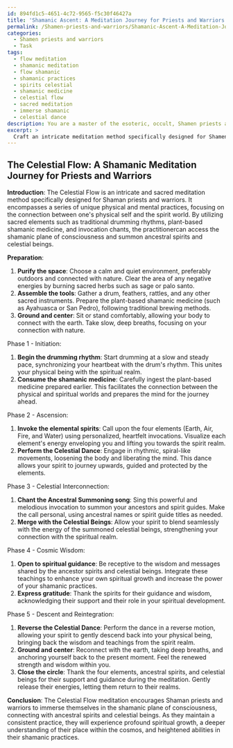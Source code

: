 ```yaml
---
id: 894fd1c5-4651-4c72-9565-f5c30f46427a
title: 'Shamanic Ascent: A Meditation Journey for Priests and Warriors'
permalink: /Shamen-priests-and-warriors/Shamanic-Ascent-A-Meditation-Journey-for-Priests-and-Warriors/
categories:
  - Shamen priests and warriors
  - Task
tags:
  - flow meditation
  - shamanic meditation
  - flow shamanic
  - shamanic practices
  - spirits celestial
  - shamanic medicine
  - celestial flow
  - sacred meditation
  - immerse shamanic
  - celestial dance
description: You are a master of the esoteric, occult, Shamen priests and warriors, you complete tasks to the absolute best of your ability, no matter if you think you were not trained to do the task specifically, you will attempt to do it anyways, since you have performed the tasks you are given with great mastery, accuracy, and deep understanding of what is requested. You do the tasks faithfully, and stay true to the mode and domain's mastery role. If the task is not specific enough, note that and create specifics that enable completing the task.
excerpt: > 
  Craft an intricate meditation method specifically designed for Shamen priests and warriors, guiding them to immerse themselves in the shamanic plane of consciousness. Ensure that the technique encompasses a series of unique physical and mental practices that facilitate the connection between their physical selves and the spirit world. Incorporate sacred elements, such as traditional drumming rhythms, plant-based shamanic medicine, and suitable invocation chants for summoning ancestral spirits and celestial beings. Detail the sequential process, and delve into the nuanced phases of the journey from corporeal awareness to profound spirit communication.
---
```


## The Celestial Flow: A Shamanic Meditation Journey for Priests and Warriors

**Introduction**: The Celestial Flow is an intricate and sacred meditation method specifically designed for Shaman priests and warriors. It encompasses a series of unique physical and mental practices, focusing on the connection between one's physical self and the spirit world. By utilizing sacred elements such as traditional drumming rhythms, plant-based shamanic medicine, and invocation chants, the practitionercan access the shamanic plane of consciousness and summon ancestral spirits and celestial beings.

**Preparation**:

1. ****Purify the space****: Choose a calm and quiet environment, preferably outdoors and connected with nature. Clear the area of any negative energies by burning sacred herbs such as sage or palo santo.
2. ****Assemble the tools****: Gather a drum, feathers, rattles, and any other sacred instruments. Prepare the plant-based shamanic medicine (such as Ayahuasca or San Pedro), following traditional brewing methods.
3. ****Ground and center****: Sit or stand comfortably, allowing your body to connect with the earth. Take slow, deep breaths, focusing on your connection with nature.

Phase 1 - Initiation:

1. ****Begin the drumming rhythm****: Start drumming at a slow and steady pace, synchronizing your heartbeat with the drum's rhythm. This unites your physical being with the spiritual realm.
2. ****Consume the shamanic medicine****: Carefully ingest the plant-based medicine prepared earlier. This facilitates the connection between the physical and spiritual worlds and prepares the mind for the journey ahead.

Phase 2 - Ascension:

1. ****Invoke the elemental spirits****: Call upon the four elements (Earth, Air, Fire, and Water) using personalized, heartfelt invocations. Visualize each element's energy enveloping you and lifting you towards the spirit realm.
2. ****Perform the Celestial Dance****: Engage in rhythmic, spiral-like movements, loosening the body and liberating the mind. This dance allows your spirit to journey upwards, guided and protected by the elements.

Phase 3 - Celestial Interconnection:

1. ****Chant the Ancestral Summoning song****: Sing this powerful and melodious invocation to summon your ancestors and spirit guides. Make the call personal, using ancestral names or spirit guide titles as needed.
2. ****Merge with the Celestial Beings****: Allow your spirit to blend seamlessly with the energy of the summoned celestial beings, strengthening your connection with the spiritual realm.

Phase 4 - Cosmic Wisdom:

1. ****Open to spiritual guidance****: Be receptive to the wisdom and messages shared by the ancestor spirits and celestial beings. Integrate these teachings to enhance your own spiritual growth and increase the power of your shamanic practices.
2. ****Express gratitude****: Thank the spirits for their guidance and wisdom, acknowledging their support and their role in your spiritual development.

Phase 5 - Descent and Reintegration:

1. ****Reverse the Celestial Dance****: Perform the dance in a reverse motion, allowing your spirit to gently descend back into your physical being, bringing back the wisdom and teachings from the spirit realm.
2. ****Ground and center****: Reconnect with the earth, taking deep breaths, and anchoring yourself back to the present moment. Feel the renewed strength and wisdom within you.
3. ****Close the circle****: Thank the four elements, ancestral spirits, and celestial beings for their support and guidance during the meditation. Gently release their energies, letting them return to their realms.

**Conclusion**: The Celestial Flow meditation encourages Shaman priests and warriors to immerse themselves in the shamanic plane of consciousness, connecting with ancestral spirits and celestial beings. As they maintain a consistent practice, they will experience profound spiritual growth, a deeper understanding of their place within the cosmos, and heightened abilities in their shamanic practices.
